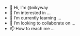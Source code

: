 - 👋 Hi, I’m @nikyway
- 👀 I’m interested in ...
- 🌱 I’m currently learning ...
- 💞️ I’m looking to collaborate on ...
- 📫 How to reach me ...

<!---
nikyway/nikyway is a ✨ special ✨ repository because its `README.md` (this file) appears on your GitHub profile.
You can click the Preview link to take a look at your changes.
--->
